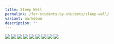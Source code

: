 ```yaml
---
title: Sleep Well
permalink: /for-students-by-students/sleep-well/
variant: markdown
description: ""
---
```

![](/images/Sleep_Well_Page_1.png)
![](/images/Sleep_Well_Page_2.png)
![](/images/Sleep_Well_Page_3.png)
![](/images/Sleep_Well_Page_4.png)
![](/images/Sleep_Well_Page_5.png)
![](/images/Sleep_Well_Page_6.png)
![](/images/Sleep_Well_Page_7.png)
![](/images/Sleep_Well_Page_8.png)
![](/images/Sleep_Well_Page_9.png)